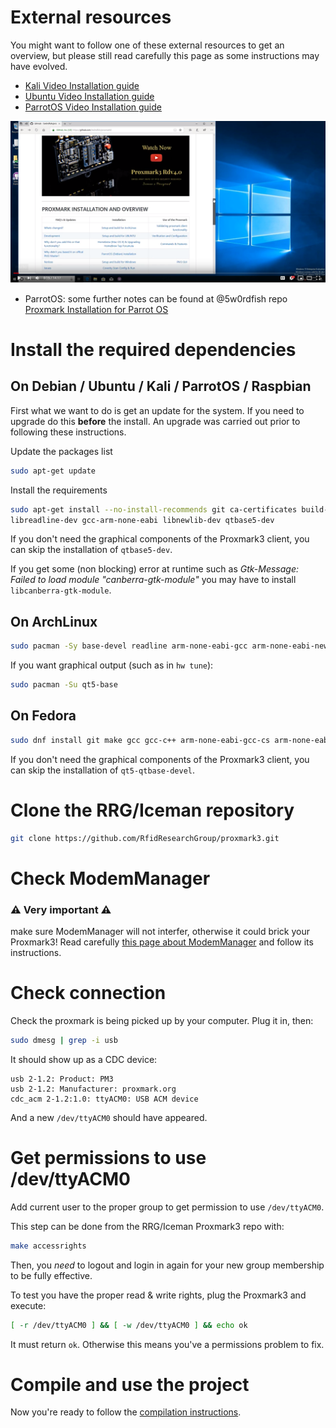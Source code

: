 # External resources

You might want to follow one of these external resources to get an overview, but please still read carefully this page as some instructions may have evolved.

* [Kali Video Installation guide](https://youtu.be/t5eBPS6lV3E "Kali Linux Installation Tutorial")
* [Ubuntu Video Installation guide](https://youtu.be/DThmkH8CdMo "Ubuntu Installation Tutorial")
* [ParrotOS Video Installation guide](https://youtu.be/Wl9AsrU4igo "ParrotOS Installation Tutorial")

![Linux Installation Video Screenshot](https://github.com/5w0rdfish/Proxmark3-RDV4-ParrotOS/blob/master/screenshot-www.youtube.com-2019.03.17-20-44-33.png)

* ParrotOS: some further notes can be found at @5w0rdfish repo [Proxmark Installation for Parrot OS](https://github.com/5w0rdfish/Proxmark3-RDV4-ParrotOS)


# Install the required dependencies

## On Debian / Ubuntu / Kali / ParrotOS / Raspbian

First what we want to do is get an update for the system. If you need to upgrade do this **before** the install. An upgrade was carried out prior to following these instructions. 

Update the packages list
```sh
sudo apt-get update
``` 
Install the requirements

```sh
sudo apt-get install --no-install-recommends git ca-certificates build-essential pkg-config \
libreadline-dev gcc-arm-none-eabi libnewlib-dev qtbase5-dev
```

If you don't need the graphical components of the Proxmark3 client, you can skip the installation of `qtbase5-dev`.

If you get some (non blocking) error at runtime such as _Gtk-Message: Failed to load module "canberra-gtk-module"_ you may have to install `libcanberra-gtk-module`.

## On ArchLinux

```sh
sudo pacman -Sy base-devel readline arm-none-eabi-gcc arm-none-eabi-newlib git --needed
```
If you want graphical output (such as in `hw tune`):
```sh
sudo pacman -Su qt5-base
```

## On Fedora

```sh
sudo dnf install git make gcc gcc-c++ arm-none-eabi-gcc-cs arm-none-eabi-newlib readline-devel qt5-qtbase-devel libatomic
```

If you don't need the graphical components of the Proxmark3 client, you can skip the installation of `qt5-qtbase-devel`.

# Clone the RRG/Iceman repository

```sh
git clone https://github.com/RfidResearchGroup/proxmark3.git
```

# Check ModemManager

### ⚠️ Very important ⚠️
make sure ModemManager will not interfer, otherwise it could brick your Proxmark3!
Read carefully [this page about ModemManager](ModemManager-Must-Be-Discarded.md) and follow its instructions.

# Check connection

Check the proxmark is being picked up by your computer. Plug it in, then:

```sh
sudo dmesg | grep -i usb
```
It should show up as a CDC device:
```
usb 2-1.2: Product: PM3
usb 2-1.2: Manufacturer: proxmark.org
cdc_acm 2-1.2:1.0: ttyACM0: USB ACM device
```
And a new `/dev/ttyACM0` should have appeared.

# Get permissions to use /dev/ttyACM0

Add current user to the proper group to get permission to use `/dev/ttyACM0`.

This step can be done from the RRG/Iceman Proxmark3 repo with:

```sh
make accessrights
```

Then, you *need* to logout and login in again for your new group membership to be fully effective.

To test you have the proper read & write rights, plug the Proxmark3 and execute:
```sh
[ -r /dev/ttyACM0 ] && [ -w /dev/ttyACM0 ] && echo ok
```
It must return `ok`. Otherwise this means you've a permissions problem to fix.

# Compile and use the project

Now you're ready to follow the [compilation instructions](/doc/md/Use_of_Proxmark/0_Compilation-Instructions.md).
